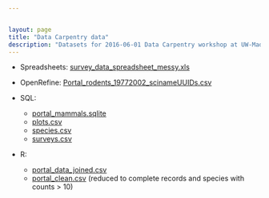 ```yaml
---


layout: page
title: "Data Carpentry data"
description: "Datasets for 2016-06-01 Data Carpentry workshop at UW-Madison"
---
```

- Spreadsheets: [survey_data_spreadsheet_messy.xls](survey_data_spreadsheet_messy.xls)

- OpenRefine: [Portal_rodents_19772002_scinameUUIDs.csv](Portal_rodents_19772002_scinameUUIDs.csv)

- SQL:
  - [portal_mammals.sqlite](portal_mammals.sqlite)
  - [plots.csv](plots.csv)
  - [species.csv](species.csv)
  - [surveys.csv](surveys.csv)

- R:
  - [portal_data_joined.csv](portal_data_joined.csv)
  - [portal_clean.csv](portal_clean.csv)
    (reduced to complete records and species with counts > 10)
